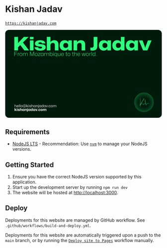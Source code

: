 # Kishan Jadav

[`https://kishanjadav.com`](https://kishanjadav.com)

<img src="./docs/banner.png" style="border-radius: 12px" />

## Requirements

- [NodeJS LTS](https://nodejs.org/) - Recommendation: Use [`nvm`](https://github.com/nvm-sh/nvm) to manage your NodeJS versions.

## Getting Started

1. Ensure you have the correct NodeJS version supported by this application.
2. Start up the development server by running `npm run dev`
3. The website will be hosted at [http://localhost:3000](http://localhost:3000).

## Deploy

Deployments for this website are managed by GitHub workflow. See `.github/workflows/build-and-deploy.yml`.

Deployments for this website are automatically triggered upon a push to the `main` branch, or by running the
[`Deploy site to Pages`](https://github.com/kishannareshpal/kishannareshpal.github.io/actions/workflows/build-and-deploy.yml) workflow manually.
